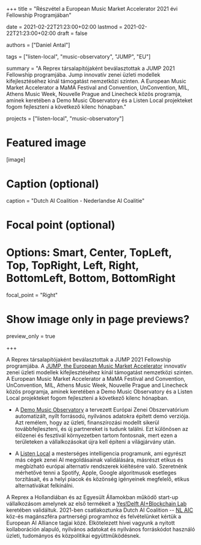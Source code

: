 +++
title = "Részvétel a European Music Market Accelerator 2021 évi Fellowship Programjában"

date = 2021-02-22T21:23:00+02:00
lastmod = 2021-02-22T21:23:00+02:00
draft = false

authors = ["Daniel Antal"]

tags = ["listen-local", "music-observatory", "JUMP", "EU"]

summary = "A Reprex társalapítójaként beválasztottak a JUMP 2021 Fellowship programjába. Jump innovatív zenei üzleti modellek kifejlesztéséhez kínál támogatást nemzetközi szinten. A European Music Market Accelerator a MaMA Festival and Convention, UnConvention, MIL, Athens Music Week, Nouvelle Prague and Linecheck közös programja, aminek keretében a Demo Music Observatory és a Listen Local projekteket fogom fejleszteni a következő kilenc hónapban."

projects = ["listen-local", "music-observatory"]

# Featured image
[image]
  # Caption (optional)
  caption = "Dutch AI Coalition - Nederlandse AI Coalitie"

  # Focal point (optional)
  # Options: Smart, Center, TopLeft, Top, TopRight, Left, Right, BottomLeft, Bottom, BottomRight
  focal_point = "Right"

  # Show image only in page previews?
  preview_only = true

+++

A Reprex társalapítójaként beválasztottak a JUMP 2021 Fellowship programjába. A [JUMP, the European Music Market Accelerator](https://www.jumpmusic.eu/) innovatív zenei üzleti modellek kifejlesztéséhez kínál támogatást nemzetközi szinten. A European Music Market Accelerator a MaMA Festival and Convention, UnConvention, MIL, Athens Music Week, Nouvelle Prague and Linecheck közös programja, aminek keretében a Demo Music Observatory és a Listen Local projekteket fogom fejleszteni a következő kilenc hónapban.

- A [Demo Music Observatory](https://reprex.nl/project/music-observatory/) a tervezett Európai Zenei Obszervatórium  automatizált, nyílt forrásodú, nyilvános adatokra épített demó verziója. Azt remélem, hogy az üzleti, finanszírozási modellt sikerül továbbfejleszteni, és új partnereket is tudunk találni.  Ezt különösen az élőzenei és fesztivál környezetben tartom fontosnak, mert ezen a területeken a vállalkozásokat újra kell építeni a világjárvány után.

- A [Listen Local](https://reprex.nl/project/listen-local/) a mesterséges intelligencia programunk, ami egyrészt más cégek zenei AI megoldásainak validálására, másrészt etikus és megbízható európai alternatív rendszerek kiéítésére való. Szeretnénk mérhetővé tenni a Spotify, Apple, Google algoritmusok esetleges torzításait, és a helyi piacok és közönség igényeinek megfelelő, etikus alternatívákat felkínálni. 

A Reprex a Hollandiában és az Egyesült Államokban működő start-up vállalkozásom amelynek az első termékeit a  [Yes!Delft AI+Blockchain Lab](post/2020-09-25-yesdelft-validation/) keretében validáltuk. 2021-ben csatlakoztunka Dutch AI Coalition -- [NL AIC](post/2021-02-16-nlaic/) köz-és magánszféra partnerségi programhoz és felvételünket kértük a European AI Alliance tagjai közé. Elkötelezett hívei vagyunk a nyitott kollaboráción alapuló, nyilvános adatokat és nyilvános forráskódot használó üzleti, tudományos és közpolitikai együttműködésnek.
